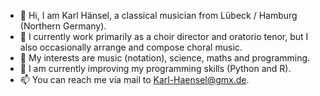- 👋 Hi, I am Karl Hänsel, a classical musician from Lübeck / Hamburg (Northern Germany).
- 💞️ I currently work primarily as a choir director and oratorio tenor, but I also occasionally arrange and compose choral music.
- 👀 My interests are music (notation), science, maths and programming.
- 🌱 I am currently improving my programming skills (Python and R).
- 📫 You can reach me via mail to Karl-Haensel@gmx.de.

<!---
karlhaensel/karlhaensel is a ✨ special ✨ repository because its `README.md` (this file) appears on your GitHub profile.
You can click the Preview link to take a look at your changes.
--->
